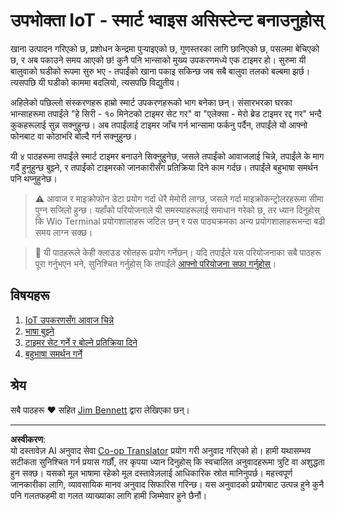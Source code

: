 <!--
CO_OP_TRANSLATOR_METADATA:
{
  "original_hash": "5de7dc1e2ddc402d415473bb795568d4",
  "translation_date": "2025-08-27T13:23:39+00:00",
  "source_file": "6-consumer/README.md",
  "language_code": "ne"
}
-->
# उपभोक्ता IoT - स्मार्ट भ्वाइस असिस्टेन्ट बनाउनुहोस्

खाना उत्पादन गरिएको छ, प्रशोधन केन्द्रमा पुर्‍याइएको छ, गुणस्तरका लागि छानिएको छ, पसलमा बेचिएको छ, र अब पकाउने समय आएको छ! कुनै पनि भान्साको मुख्य उपकरणमध्ये एक टाइमर हो। सुरुमा यी बालुवाको घडीको रूपमा सुरु भए - तपाईंको खाना पकाइ सकिन्छ जब सबै बालुवा तलको बल्बमा झर्छ। त्यसपछि यी घडीको काममा बदलियो, त्यसपछि विद्युतीय।

अहिलेको पछिल्लो संस्करणहरू हाम्रो स्मार्ट उपकरणहरूको भाग बनेका छन्। संसारभरका घरका भान्साहरूमा तपाईंले "हे सिरी - १० मिनेटको टाइमर सेट गर" वा "एलेक्सा - मेरो ब्रेड टाइमर रद्द गर" भन्दै कुकहरूलाई सुन्न सक्नुहुन्छ। अब तपाईंलाई टाइमर जाँच गर्न भान्सामा फर्कनु पर्दैन, तपाईंले यो आफ्नो फोनबाट वा कोठाभरि बोल्दै गर्न सक्नुहुन्छ।

यी ४ पाठहरूमा तपाईंले स्मार्ट टाइमर बनाउने सिक्नुहुनेछ, जसले तपाईंको आवाजलाई चिन्ने, तपाईंले के माग गर्दै हुनुहुन्छ बुझ्ने, र तपाईंको टाइमरको जानकारीसँग प्रतिक्रिया दिने काम गर्दछ। तपाईंले बहुभाषा समर्थन पनि थप्नुहुनेछ।

> ⚠️ आवाज र माइक्रोफोन डेटा प्रयोग गर्दा धेरै मेमोरी लाग्छ, जसले गर्दा माइक्रोकन्ट्रोलरहरूमा सीमा पुग्न सजिलो हुन्छ। यहाँको परियोजनाले यी समस्याहरूलाई समाधान गरेको छ, तर ध्यान दिनुहोस् कि Wio Terminal प्रयोगशालाहरू जटिल छन् र यस पाठ्यक्रमका अन्य प्रयोगशालाहरूभन्दा बढी समय लाग्न सक्छ।

> 💁 यी पाठहरूले केही क्लाउड स्रोतहरू प्रयोग गर्नेछन्। यदि तपाईंले यस परियोजनाका सबै पाठहरू पूरा गर्नुभएन भने, सुनिश्चित गर्नुहोस् कि तपाईंले [आफ्नो परियोजना सफा गर्नुहोस्](../clean-up.md)।

## विषयहरू

1. [IoT उपकरणसँग आवाज चिन्ने](./lessons/1-speech-recognition/README.md)
1. [भाषा बुझ्ने](./lessons/2-language-understanding/README.md)
1. [टाइमर सेट गर्ने र बोल्ने प्रतिक्रिया दिने](./lessons/3-spoken-feedback/README.md)
1. [बहुभाषा समर्थन गर्ने](./lessons/4-multiple-language-support/README.md)

## श्रेय

सबै पाठहरू ♥️ सहित [Jim Bennett](https://GitHub.com/JimBobBennett) द्वारा लेखिएका छन्।

---

**अस्वीकरण**:  
यो दस्तावेज़ AI अनुवाद सेवा [Co-op Translator](https://github.com/Azure/co-op-translator) प्रयोग गरी अनुवाद गरिएको हो। हामी यथासम्भव सटीकता सुनिश्चित गर्न प्रयास गर्छौं, तर कृपया ध्यान दिनुहोस् कि स्वचालित अनुवादहरूमा त्रुटि वा अशुद्धता हुन सक्छ। यसको मूल भाषामा रहेको मूल दस्तावेज़लाई आधिकारिक स्रोत मानिनुपर्छ। महत्त्वपूर्ण जानकारीका लागि, व्यावसायिक मानव अनुवाद सिफारिस गरिन्छ। यस अनुवादको प्रयोगबाट उत्पन्न हुने कुनै पनि गलतफहमी वा गलत व्याख्याका लागि हामी जिम्मेवार हुने छैनौं।  